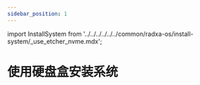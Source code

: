 ```yaml
---
sidebar_position: 1
---
```


import InstallSystem from '../../../../../../common/radxa-os/install-system/\_use_etcher_nvme.mdx';

# 使用硬盘盒安装系统

<InstallSystem />
